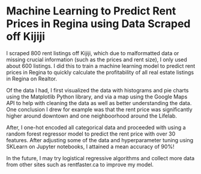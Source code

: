 # Machine Learning to Predict Rent Prices in Regina using Data Scraped off Kijiji

I scraped 800 rent listings off Kijiji, which due to malformatted data or missing crucial information (such as the prices and rent size), I only used about 600 listings. I did this to train a machine learning model to predict rent prices in Regina to quickly calculate the profitability of all real estate listings in Regina on Realtor.

Of the data I had, I first visualized the data with histograms and pie charts using the Matplotlib Python library, and via a map using the Google Maps API to help with cleaning the data as well as better understanding the data. One conclusion I drew for example was that the rent price was significantly higher around downtown and one neighboorhood around the Lifelab.

After, I one-hot encoded all categorical data and proceeded with using a random forest regressor model to predict the rent price with over 30 features. After adjusting some of the data and hyperparameter tuning using SKLearn on Jupyter notebooks, I attained a mean accuracy of 90%!

In the future, I may try logistical regressive algorithms and collect more data from other sites such as rentfaster.ca to improve my model. 
